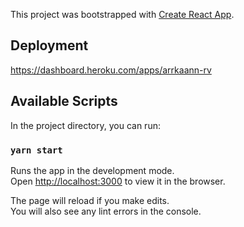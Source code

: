 This project was bootstrapped with [Create React App](https://github.com/facebook/create-react-app).

## Deployment

https://dashboard.heroku.com/apps/arrkaann-rv

## Available Scripts

In the project directory, you can run:

### `yarn start`

Runs the app in the development mode.<br>
Open [http://localhost:3000](http://localhost:3000) to view it in the browser.

The page will reload if you make edits.<br>
You will also see any lint errors in the console.
